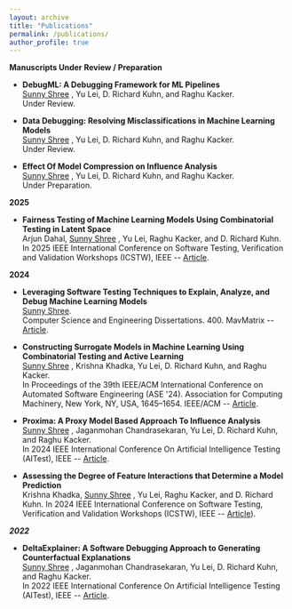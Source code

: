 ```yaml
---
layout: archive
title: "Publications"
permalink: /publications/
author_profile: true
---
```


**Manuscripts Under Review / Preparation**
   * **DebugML: A Debugging Framework for ML Pipelines**  
    <u>Sunny Shree</u> , Yu Lei, D. Richard Kuhn, and Raghu Kacker.  
    Under Review.

  * **Data Debugging: Resolving Misclassifications in Machine Learning Models**  
    <u>Sunny Shree</u> , Yu Lei, D. Richard Kuhn, and Raghu Kacker.  
    Under Review.

  * **Effect Of Model Compression on Influence Analysis**  
    <u>Sunny Shree</u> , Yu Lei, D. Richard Kuhn, and Raghu Kacker.  
    Under Preparation.

**2025**

  * **Fairness Testing of Machine Learning Models Using Combinatorial Testing in Latent Space**  
    Arjun Dahal, <u>Sunny Shree</u> , Yu Lei, Raghu Kacker, and D. Richard Kuhn.
    In 2025 IEEE International Conference on Software Testing, Verification and Validation Workshops (ICSTW), IEEE -- [Article](upcoming).
    
**2024**

  * **Leveraging Software Testing Techniques to Explain, Analyze, and Debug Machine Learning Models**  
    <u>Sunny Shree</u>.  
     Computer Science and Engineering Dissertations. 400. MavMatrix -- [Article](https://mavmatrix.uta.edu/cse_dissertations/400/).

  * **Constructing Surrogate Models in Machine Learning Using Combinatorial Testing and Active Learning**  
    <u>Sunny Shree</u> , Krishna Khadka, Yu Lei, D. Richard Kuhn, and Raghu Kacker.  
     In Proceedings of the 39th IEEE/ACM International Conference on Automated Software Engineering (ASE '24). Association for Computing Machinery, New York, NY, USA, 1645–1654. IEEE/ACM -- [Article](https://dl.acm.org/doi/10.1145/3691620.3695532).
    
  * **Proxima: A Proxy Model Based Approach To Influence Analysis**  
    <u>Sunny Shree</u> , Jaganmohan Chandrasekaran, Yu Lei, D. Richard Kuhn, and Raghu Kacker.  
    In 2024 IEEE International Conference On Artificial Intelligence Testing (AITest), IEEE -- [Article](https://ieeexplore.ieee.org/abstract/document/10685198).

  * **Assessing the Degree of Feature Interactions that Determine a Model Prediction**  
    Krishna Khadka, <u>Sunny Shree</u> , Yu Lei, Raghu Kacker, and D. Richard Kuhn.
    In 2024 IEEE International Conference on Software Testing, Verification and Validation Workshops (ICSTW), IEEE -- [Article](https://ieeexplore.ieee.org/abstract/document/10675910)).
    
***2022***

  * **DeltaExplainer: A Software Debugging Approach to Generating Counterfactual Explanations**  
    <u>Sunny Shree</u> , Jaganmohan Chandrasekaran, Yu Lei, D. Richard Kuhn, and Raghu Kacker.  
    In 2022 IEEE International Conference On Artificial Intelligence Testing (AITest), IEEE -- [Article](https://ieeexplore.ieee.org/abstract/document/9898123).

